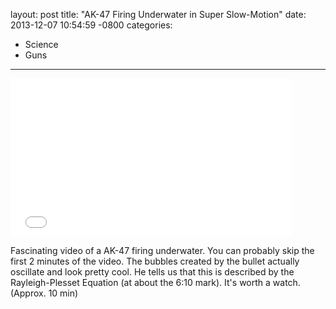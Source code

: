 layout: post
title:  "AK-47 Firing Underwater in Super Slow-Motion"
date:   2013-12-07 10:54:59 -0800
categories:
  - Science
  - Guns
---

<iframe class="embedly-embed" src="//cdn.embedly.com/widgets/media.html?src=https%3A%2F%2Fwww.youtube.com%2Fembed%2Fcp5gdUHFGIQ%3Ffeature%3Doembed&url=https%3A%2F%2Fwww.youtube.com%2Fwatch%3Fv%3Dcp5gdUHFGIQ&image=https%3A%2F%2Fi.ytimg.com%2Fvi%2Fcp5gdUHFGIQ%2Fhqdefault.jpg&key=d815972c91e546edb5d2d02e509f8b1c&type=text%2Fhtml&schema=youtube" width="450" height="253" scrolling="no" frameborder="0" allowfullscreen></iframe>

Fascinating video of a AK-47 firing underwater. You can probably skip the first 2 minutes of the video. The bubbles created by the bullet actually oscillate and look pretty cool. He tells us that this is described by the Rayleigh-Plesset Equation (at about the 6:10 mark). It's worth a watch. (Approx. 10 min)
